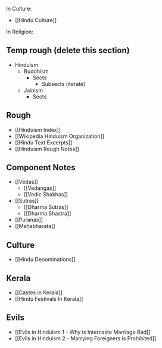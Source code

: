 In Culture:
- [[Hindu Culture]]

In Religion:

## Temp rough (delete this section)
- Hinduism
	- Buddhism
		- Sects
			- Subsects (iterate)
	- Jainism
		- Sects
## Rough
- [[Hinduism Index]]
- [[Wikipedia Hinduism Organization]]
- [[Hindu Text Excerpts]]
- [[Hinduism Rough Notes]]
## Component Notes
- [[Vedas]]
	- [[Vedangas]]
	- [[Vedic Shakhas]]
- [[Sutras]]
	- [[Dharma Sutras]]
	- [[Dharma Shastra]]
- [[Puranas]]
- [[Mahabharata]]
## Culture
- [[Hindu Denominations]]
## Kerala
- [[Castes in Kerala]]
- [[Hindu Festivals In Kerala]]
## Evils
- [[Evils in Hinduism 1 - Why is Intercaste Marriage Bad]]
- [[Evils in Hinduism 2 - Marrying Foreigners is Prohibited]]